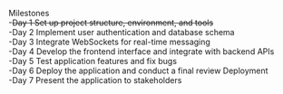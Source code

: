 Milestones<br>
-~~Day 1 Set up project structure, environment, and tools~~<br>
-Day 2 Implement user authentication and database schema <br>
-Day 3 Integrate WebSockets for real-time messaging <br>
-Day 4 Develop the frontend interface and integrate with backend APIs <br>
-Day 5 Test application features and fix bugs <br>
-Day 6 Deploy the application and conduct a final review Deployment <br>
-Day 7 Present the application to stakeholders  <br>
